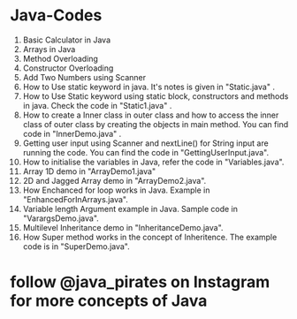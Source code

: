 # Java-Codes

1. Basic Calculator in Java
2. Arrays in Java
3. Method Overloading 
4. Constructor Overloading
5. Add Two Numbers using Scanner 
6. How to Use static keyword in java. It's notes is given in "Static.java" .
7. How to Use Static keyword using static block, constructors and methods in java. Check the code in "Static1.java" .
8. How to create a Inner class in outer class and how to access the inner class of outer class by creating the objects in main method. You can find code in "InnerDemo.java" .
9. Getting user input using Scanner and nextLine() for String input are running the code. You can find the code in "GettingUserInput.java".
10. How to initialise the variables in Java, refer the code in "Variables.java". 
11. Array 1D demo in "ArrayDemo1.java"
12. 2D and Jagged Array demo in "ArrayDemo2.java".
13. How Enchanced for loop works in Java. Example in "EnhancedForInArrays.java".
14. Variable length Argument example in Java. Sample code in "VarargsDemo.java".
15. Multilevel Inheritance demo in "InheritanceDemo.java".
16. How Super method works in the concept of Inheritence. The example code is in "SuperDemo.java".

# follow @java_pirates on Instagram for more concepts of Java 
